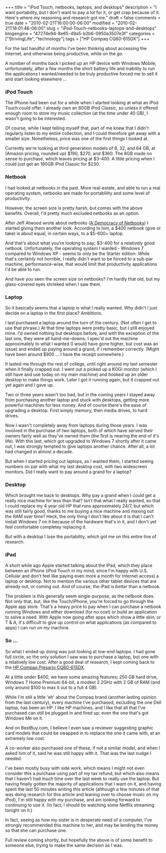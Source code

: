 +++
title = "iPod Touch, netbooks, laptops, and desktops"
description = "I want portability, but I don't want to pay a lot for it, or get crap because of it. Here's where my reasoning and research got me."
draft = false
comments = true
date = "2010-02-21T16:00:00-06:00"
modified = "2010-02-21T16:01:46-06:00"
slug = "iPod-Touch-netbooks-laptops-and-desktops"
blogengine = "47274e94-8e65-49a5-b2b6-0950a3507e3f"
categories = ["StrivingLife", "technology"]
tags = ["HP Compaq CQ60-615DX"]
+++

<p>For the last handful of months I've been thinking about accessing the Internet, and otherwise being productive,&nbsp;while on the go.</p>
<p>A number of months back I picked up an HP device with Windows Mobile, unfortunately, after a few months the short battery life and inability to run the applications I wanted/needed to be truly productive forced me to sell it and start looking elsewhere ...</p>
<h3>iPod Touch</h3>
<p>The iPhone had been out for a while when I started looking at what&nbsp;an iPod Touch could offer. I already own an 80GB iPod Classic, so unless it offered enough room to store my music collection (at the time under 40 GB), I wasn't going to be interested.</p>
<p>Of course, while I kept telling myself that, part of me knew that I didn't regularly listen to my entire collection, and I could therefore get away with a smaller size. Nonetheless, price was one of the first things I looked at.</p>
<p>Currently we're looking at third generation models of 8, 32, and 64 GB, at (Amazon pricing, rounded up) $190, $270, and $360. The 8GB made no sense to purchase, which leaves pricing at $3-400. A little pricing when I could just get an 160GB iPod Classic for $230.</p>
<h3>Netbook</h3>
<p>I had looked at netbooks in the past. More real-estate, and able to run a real operating system, netbooks are made for portablility and some level of productivity.</p>
<p>However, the screen size is pretty harsh, but comes with the above benefits. Overall, I'd pretty much excluded netbooks as an option.</p>
<p>After Jeff Atwood wrote about netbooks (<a rel="external" href="http://www.codinghorror.com/blog/2010/01/a-democracy-of-netbooks.html">A Democracy of Netbooks</a>) I started giving&nbsp;them another look. According to him, a $400 netbook (give or take) is about equal, in certain ways, to a $5-600+ laptop.</p>
<p>And that's about what you're looking to pay; $3-400 for a relatively good netbook. Unfortunately, the operating system I wanted -&nbsp;Windows 7 compared to Windows XP - seems to only be the Starter edition. While that's certainly not horrible, I really didn't want to be forced to a sub-par machine, performance-wise, that would limit that productivity applications I'd be able to run.</p>
<p>And have you seen the screen size on netbooks? I'm hardly that old, but my glass-covered eyes shrieked when I saw them.</p>
<h3>Laptop</h3>
<p>So it basically seems that a laptop is what I really wanted. Why didn't I just decide on a laptop in the first place? Ambitions.</p>
<p>I last purchased a laptop around the turn of the century. (Not often I get to use that phrase.) At that time laptops were pretty basic, but I still enjoyed mine. I'd owned nothing but desktops before, and with the exception of the last one, they were all hand-me-downs. I spec'd out the machine approximately to what I wanted (I would have gone higher, but cost was an issue) and ended up paying around a grand, if I remember correctly. (Might have been around $900 ... I have the receipt somewhere.)</p>
<p>It lasted me through the rest of college, until right around my last semester when it finally crapped out. I went out a picked up a KOGi monitor (which I still have and use today on my main machine) and hooked up an older desktop to make things work. Later I got it running again, but it crapped out yet again and I gave up.</p>
<p>Two or three years wasn't too bad, but in the coming years I stayed away from purchasing another laptop and stuck with desktops, getting more powerful machines for less money. And of course there's the ease of upgrading a desktop. First simply memory, then media drives, to hard drives.</p>
<p>Now I wasn't completely away from laptops during those years. I was involved in the purchase of two laptops, both of which have served their owners fairly well as they've owned them (the first is nearing the end of it's life). With this last, which got upgraded to Windows 7 shortly after it came out, I was strongly tempted to give laptops another chance. After all, a lot had changed in almost a decade.</p>
<p>But when I started pricing out laptops, as I wanted them, I started seeing numbers on par with what my last desktop cost, <em>with</em> two widescreen monitors. Did I really want to pay around&nbsp;a grand for a laptop?</p>
<h3>Desktop</h3>
<p>Which brought me back to desktops. Why pay a grand when I could get a really nice machine for less than that? Isn't that what I really wanted, so that I could replace my 4 year old HP that runs approximately 24/7, but which was still fairly good, thanks to me buying a nice machine and maxing out the RAM over time? Heck, the only thing I don't like about it is that I can't install Windows 7 on it because of the hardware that's in it, and I don't yet feel comfortable completey replacing it.</p>
<p>But with a desktop I lose the portability, which got me on this entire line of research.</p>
<h3>iPad</h3>
<p>A short while ago Apple started talking about the iPad, which they place between an iPhone (iPod Touch in my mind, since I'm happy with U.S. Cellular and don't feel like paying even more a month for Internet access) a laptop or desktop. Not to mention the various other tablet devices that are already out, or coming out. And of course, the iPad is <em>better</em> than a netbook.</p>
<p>The problem is this generally seem single-purpose, as the netbook does. Not only that, but, like the Touch/iPhone, you're forced to go through the Apple app store. That's a heavy price to pay when I can purchase a netbook running Windows and either download (for no cost) or build an application to solve a need. With Apple now going after apps which show a little skin, or T &amp; A, it's difficult to give up control on what applications (as compared to apps)&nbsp;I can run on <em>my</em> machine.</p>
<h3>So ...</h3>
<p>So what I ended up doing was just looking at low-end laptops.&nbsp;I had gone full circle, so the only solution I saw was to purchase a laptop, but one with a relatively low cost. After a good deal of research, I&nbsp;kept coming back to the <a rel="external" href="http://www.amazon.com/gp/product/B0033KELCM?tag=strivinglifen-20">HP Compaq Presario CQ60-615DX</a>.</p>
<p>At a little under $400, we have some amazing features; 250 GB hard drive, Windows 7 Home Premium 64-bit, a modest 2.2GHz with 2 GB of RAM (and only around $100 to max it out to a full 4 GB).</p>
<p>While I'm still a little 'eh' about the Compaq brand (another lasting opinion from the last century), every machine I've purchased, excluding the one Dell laptop, has been an HP. I like HP machines, and I like that all that I've purchased can still be plugged in and fired up; even the one that's got Windows Me on it.</p>
<p>And on BestBuy.com, I believe I&nbsp;even saw a reviewer suggesting graphic card models that could be swapped in to replace the one it came with, at an extremely low cost.</p>
<p>A co-worker also purchased one of these, if not a similar model, and when I asked him of it, said he was still happy with it. That was the last&nbsp;nudge I needed.</p>
<p>I've been mostly busy with side work, which means I might not even consider this a purchase using part of my tax refund, but which also means that I haven't had much time over the last week to really use the laptop. But having finally gotten the majority of applications that I want on it, and having spent the last 50 minutes writing this article (although a few minutes of that was doing research for this article and leaning over to choose music on my iPod), I'm still happy with my purchase, and am looking forward to continuing to use it. (In fact, I should be watching some Netflix streaming tonight on it.)</p>
<p>In fact, seeing as how my sister is in desperate need of a computer, I've strongly recommended this machine to her, and may be lending the money so that she can purchase one.</p>
<p>Full review coming shortly, but hopefully the above is of some benefit to someone else, trying to make the same decision as I was.</p>
